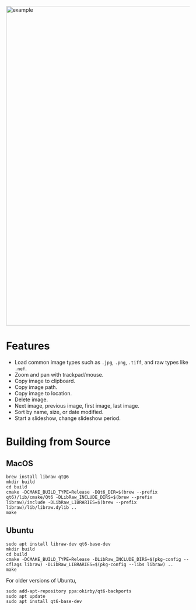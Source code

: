 
<img width="874" alt="example" src="https://github.com/p-ranav/ImageViewer-Qt6/assets/8450091/7d1a47f1-fa2c-4372-bd78-f50158ad6c0d">

# Features

- Load common image types such as `.jpg`, `.png`, `.tiff`, and raw types like `.nef`.
- Zoom and pan with trackpad/mouse.
- Copy image to clipboard.
- Copy image path.
- Copy image to location.
- Delete image.
- Next image, previous image, first image, last image.
- Sort by name, size, or date modified.
- Start a slideshow, change slideshow period.

# Building from Source

## MacOS

```console
brew install libraw qt@6
mkdir build
cd build
cmake -DCMAKE_BUILD_TYPE=Release -DQt6_DIR=$(brew --prefix qt6)/lib/cmake/Qt6 -DLibRaw_INCLUDE_DIRS=$(brew --prefix libraw)/include -DLibRaw_LIBRARIES=$(brew --prefix libraw)/lib/libraw.dylib ..
make
```

## Ubuntu

```console
sudo apt install libraw-dev qt6-base-dev
mkdir build
cd build
cmake -DCMAKE_BUILD_TYPE=Release -DLibRaw_INCLUDE_DIRS=$(pkg-config --cflags libraw) -DLibRaw_LIBRARIES=$(pkg-config --libs libraw) ..
make
```

For older versions of Ubuntu,

```console
sudo add-apt-repository ppa:okirby/qt6-backports
sudo apt update
sudo apt install qt6-base-dev
```
